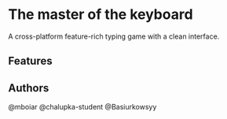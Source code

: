 # The master of the keyboard
A cross-platform feature-rich typing game with a clean interface.

## Features

## Authors
@mboiar
@chalupka-student
@Basiurkowsyy